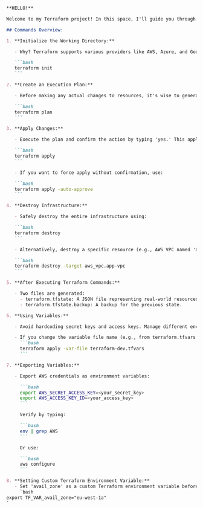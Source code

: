 ````markdown
**HELLO!**

Welcome to my Terraform project! In this space, I'll guide you through some essential commands and insights based on my experiences with the main.tf file. Feel free to explore and enjoy!

## Commands Overview:

1. **Initialize the Working Directory:**

   - Why? Terraform supports various providers like AWS, Azure, and Google Cloud. To efficiently manage these, run the following command to install the necessary providers defined in the Terraform configuration:

   ```bash
   terraform init
   ```

2. **Create an Execution Plan:**

   - Before making any actual changes to resources, it's wise to generate a preview of the actions. This can be achieved with the following command:

   ```bash
   terraform plan
   ```

3. **Apply Changes:**

   - Execute the plan and confirm the action by typing 'yes.' This applies the changes without unexpected surprises. Use the following command:

   ```bash
   terraform apply
   ```

   - If you want to force apply without confirmation, use:

   ```bash
   terraform apply -auto-approve
   ```

4. **Destroy Infrastructure:**

   - Safely destroy the entire infrastructure using:

   ```bash
   terraform destroy
   ```

   - Alternatively, destroy a specific resource (e.g., AWS VPC named 'app-vpc') with:

   ```bash
   terraform destroy -target aws_vpc.app-vpc
   ```

5. **After Executing Terraform Commands:**

   - Two files are generated:
     - terraform.tfstate: A JSON file representing real-world resources.
     - terraform.tfstate.backup: A backup for the previous state.

6. **Using Variables:**

   - Avoid hardcoding secret keys and access keys. Manage different environments like DEV, STAGING, and PROD using different .tfvars files.

   - If you change the variable file name (e.g., from terraform.tfvars to terraform-dev.tfvars), apply the changes with:
     ```bash
     terraform apply -var-file terraform-dev.tfvars
     ```

7. **Exporting Variables:**

   - Export AWS credentials as environment variables:

     ```bash
     export AWS_SECRET_ACCESS_KEY=<your_secret_key>
     export AWS_ACCESS_KEY_ID=<your_access_key>
     ```

     Verify by typing:

     ```bash
     env | grep AWS
     ```

     Or use:

     ```bash
     aws configure
     ```

8. **Setting Custom Terraform Environment Variable:**
   - Set 'avail_zone' as a custom Terraform environment variable before applying:
     `bash
export TF_VAR_avail_zone="eu-west-1a"
`
````
